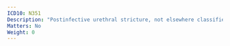 ```yaml
---
ICD10: N351
Description: "Postinfective urethral stricture, not elsewhere classified"
Matters: No
Weight: 0
---
```


